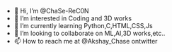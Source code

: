 - 👋 Hi, I’m @ChaSe-ReC0N
- 👀 I’m interested in Coding and 3D works
- 🌱 I’m currently learning Python,C,HTML,CSS,Js
- 💞️ I’m looking to collaborate on ML,AI,3D works,etc..
- 📫 How to reach me at @Akshay_Chase ontwitter

<!---
ChaSe-ReC0N/ChaSe-ReC0N is a ✨ special ✨ repository because its `README.md` (this file) appears on your GitHub profile.
You can click the Preview link to take a look at your changes.
--->
